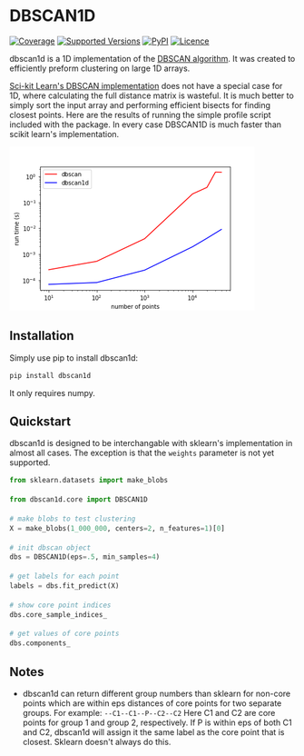 # DBSCAN1D

[![Coverage](https://codecov.io/gh/d-chambers/dbscan1d/branch/master/graph/badge.svg)](https://codecov.io/gh/d-chambers/dbscan1d)
[![Supported Versions](https://img.shields.io/pypi/pyversions/dbscan1d.svg)](https://pypi.python.org/pypi/dbscan1d)
[![PyPI](https://pepy.tech/badge/dbscan1d)](https://pepy.tech/project/dbscan1d)
[![Licence](https://www.gnu.org/graphics/lgplv3-88x31.png)](https://www.gnu.org/licenses/lgpl.html)

dbscan1d is a 1D implementation of the [DBSCAN algorithm](https://en.wikipedia.org/wiki/DBSCAN). It was created to efficiently
preform clustering on large 1D arrays.

[Sci-kit Learn's DBSCAN implementation](https://scikit-learn.org/stable/modules/generated/sklearn.cluster.DBSCAN.html) does
not have a special case for 1D, where calculating the full distance matrix is wasteful. It is much better to simply sort
the input array and performing efficient bisects for finding closest points. Here are the results of running the simple
profile script included with the package. In every case DBSCAN1D is much faster than scikit learn's implementation.

![image](https://github.com/d-chambers/dbscan1d/raw/master/profile_results.png)

## Installation
Simply use pip to install dbscan1d:
```bash
pip install dbscan1d
```
It only requires numpy.

## Quickstart
dbscan1d is designed to be interchangable with sklearn's implementation in almost
all cases. The exception is that the `weights` parameter is not yet supported.

```python
from sklearn.datasets import make_blobs

from dbscan1d.core import DBSCAN1D

# make blobs to test clustering
X = make_blobs(1_000_000, centers=2, n_features=1)[0]

# init dbscan object
dbs = DBSCAN1D(eps=.5, min_samples=4)

# get labels for each point
labels = dbs.fit_predict(X)

# show core point indices
dbs.core_sample_indices_

# get values of core points
dbs.components_
```

## Notes

- dbscan1d can return different group numbers than sklearn for non-core points which are within
eps distances of core points for two separate groups. For example:
 `--C1--C1--P--C2--C2`
Here C1 and C2 are core points for group 1 and group 2, respectively. If P is within eps of both C1 and
C2, dbscan1d will assign it the same label as the core point that is closest. Sklearn doesn't always do this.
